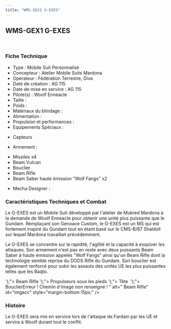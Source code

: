 ```yaml
---
title: "WMS-GEX1 G-EXES"
---
```


WMS-GEX1 G-EXES
---------------

 


### Fiche Technique


- Type : Mobile Suit Personnalisé  
- Concepteur : Atelier Mobile Suits Mardona  
- Opérateur : Fédération Terrestre, Diva  
- Date de création : AG 115  
- Date de mise en service : AG 115  
- Pilote(s) : Woolf Enneacle  
- Taille :    
- Poids :    
- Matériaux du blindage :   
- Alimentation :   
- Propulsion et performances :   
- Equipements Spéciaux :


* Capteurs


- Armement :


* Missiles x4
* Beam Vulcan
* Bouclier
* Beam Rifle
* Beam Saber haute émission "Wolf Fangs" x2


- Mecha Designer :


### Caractéristiques Techniques et Combat


Le G-EXES est un Mobile Suit développé par l'atelier de Mukred Mardona à la demande de Woolf Enneacle pour obtenir une unité plus puissante que le Gundam. Remplaçant son Genoace Custom, le G-EXES est un MS qui est fortement inspiré du Gundam tout en étant basé sur le CMS-B/67 Shaldoll sur lequel Mardona travaillait précédemment.   
   
 Le G-EXES se concentre sur la rapidité, l'agilité et la capacité à esquiver les attaques. Son armement n'est pas en reste avec deux puissants Beam Saber à haute émission appelés "Wolf Fangs" ainsi qu'un Beam Rifle dont la technologie semble reprise du DODS Rifle du Gundam. Son bouclier est également renforcé pour subir les assauts des unités UE les plus puissantes telles que les Baqto.



');">
Beam Rifle
');">
Propulseurs sous les pieds
');">
Tête 
');">
BouclierErreur ! Chemin d'image non renseigné !
" alt="
Beam Rifle" id="imgacc" style="margin-bottom:15px;" /> 
### Histoire


Le G-EXES sera mis en service lors de l'attaque de Fardain par les UE et servira à Woolf durant tout le conflit.

